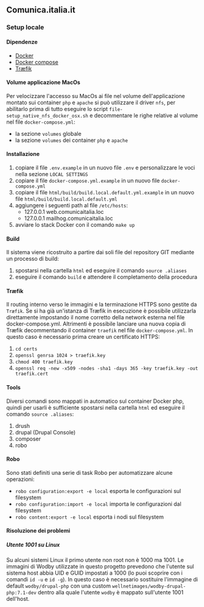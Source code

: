 ## Comunica.italia.it

### Setup locale

#### Dipendenze

* [Docker](https://www.docker.com)
* [Docker compose](https://docs.docker.com/compose)
* [Træfik](https://traefik.io)

#### Volume applicazione MacOs

Per velocizzare l'accesso su MacOs ai file nel volume dell'applicazione montato sui container `php` e `apache` si può
utilizzare il driver `nfs`, per abilitarlo prima di tutto eseguire lo script `file-setup_native_nfs_docker_osx.sh` e
decommentare le righe relative al volume nel file `docker-compose.yml`:

* la sezione `volumes` globale
* la sezione `volumes` dei container `php` e `apache`

#### Installazione

1. copiare il file `.env.example` in un nuovo file `.env` e personalizzare le voci nella sezione `LOCAL SETTINGS`
2. copiare il file `docker-compose.yml.example` in un nuovo file `docker-compose.yml`
2. copiare il file `html/build/build.local.default.yml.example` in un nuovo file `html/build/build.local.default.yml`
3. aggiungere i seguenti path al file `/etc/hosts`:
    * 127.0.0.1 web.comunicaitalia.loc
    * 127.0.0.1 mailhog.comunicaitalia.loc
4. avviare lo stack Docker con il comando `make up`

#### Build

Il sistema viene ricostruito a partire dai soli file del repository GIT mediante un processo di build:

1. spostarsi nella cartella `html` ed eseguire il comando `source .aliases`
2. eseguire il comando `build` e attendere il completamento della procedura


#### Træfik

Il routing interno verso le immagini e la terminazione HTTPS sono gestite da `Træfik`.
Se si ha già un'istanza di Træfik in esecuzione è possibile utilizzarla direttamente impostando il nome corretto della
network esterna nel file docker-compose.yml.
Altrimenti è possibile lanciare una nuova copia di Træfik decommentando il container `traefik` nel file
`docker-compose.yml`. In questo caso è necessario prima creare un certificato HTTPS:

1. `cd certs`
2. `openssl genrsa 1024 > traefik.key`
3. `chmod 400 traefik.key`
4. `openssl req -new -x509 -nodes -sha1 -days 365 -key traefik.key -out traefik.cert`

#### Tools

Diversi comandi sono mappati in automatico sul container Docker php, quindi per usarli è sufficiente spostarsi nella
cartella `html` ed eseguire il comando `source .aliases`:

1. drush
2. drupal (Drupal Console)
3. composer
4. robo

#### Robo

Sono stati definiti una serie di task Robo per automatizzare alcune operazioni:

* `robo configuration:export -e local` esporta le configurazioni sul filesystem
* `robo configuration:import -e local` importa le configurazioni dal filesystem
* `robo content:export -e local` esporta i nodi sul filesystem

#### Risoluzione dei problemi

##### Utente 1001 su Linux

Su alcuni sistemi Linux il primo utente non root non è 1000 ma 1001. Le immagini di Wodby utilizzate in questo progetto
prevedono che l'utente sul sistema host abbia UID e GUID impostati a 1000 (lo puoi scoprire con i comandi `id -u` e
`id -g`). In questo caso è necessario sostituire l'immagine di default `wodby/drupal-php` con una custom
`wellnetimages/wodby-drupal-php:7.1-dev` dentro alla quale l'utente `wodby` è mappato sull'utente 1001 dell'host. 
